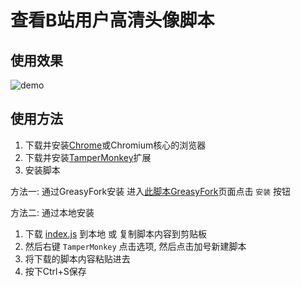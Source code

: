 # 查看B站用户高清头像脚本

## 使用效果
![demo](https://github.com/YouMoeYi/bilibili-hd-avatar-inspect-script/blob/main/demo.gif)

## 使用方法
1. 下载并安装[Chrome](https://www.google.com/chrome/)或Chromium核心的浏览器
2. 下载并安装[TamperMonkey](https://chrome.google.com/webstore/detail/tampermonkey/dhdgffkkebhmkfjojejmpbldmpobfkfo)扩展 
3. 安装脚本

方法一: 通过GreasyFork安装
进入[此脚本GreasyFork](https://greasyfork.org/zh-CN/scripts/423589-%E6%9F%A5%E7%9C%8Bb%E7%AB%99%E7%94%A8%E6%88%B7%E9%AB%98%E6%B8%85%E5%A4%B4%E5%83%8F)页面点击 `安装` 按钮

方法二: 通过本地安装
1. 下载 [index.js](https://github.com/YouMoeYi/Bilibili-Hd-Avatar-Inspect-Script/blob/main/index.js) 到本地 或 复制脚本内容到剪贴板
2. 然后右键 `TamperMonkey` 点击选项, 然后点击加号新建脚本
3. 将下载的脚本内容粘贴进去
4. 按下Ctrl+S保存
